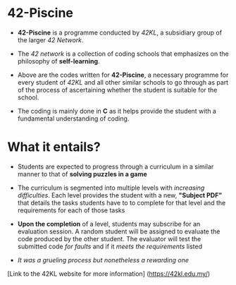 <h1>42-Piscine</h1>

- **42-Piscine** is a programme conducted by *42KL*, a subsidiary group of the larger *42 Network*.

- The *42 network* is a collection of coding schools that emphasizes on the philosophy of **self-learning**.

- Above are the codes written for **42-Piscine**, a necessary programme for every student of *42KL* and all other similar schools to go through as part of the process of ascertaining whether the student is suitable for the school.

- The coding is mainly done in **C** as it helps provide the student with a fundamental understanding of coding.

# What it entails?

- Students are expected to progress through a curriculum in a similar manner to that of **solving puzzles in a game**

- The curriculum is segmented into multiple levels with *increasing difficulties*. Each level provides the student with a new, **"Subject PDF"** that details the tasks students have to to complete for that level and the requirements for each of those tasks

- **Upon the completion** of a level, students may subscribe for an evaluation session. A random student will be assigned to evaluate the code produced by the other student. The evaluator will test the submitted code *for faults* and if it *meets the requirements* listed

- *It was a grueling process but nonetheless a rewarding one*

[Link to the 42KL website for more information] (https://42kl.edu.my/)
